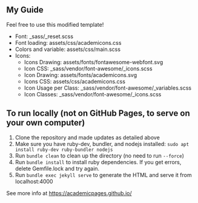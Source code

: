 ## My Guide

Feel free to use this modified template!

- Font: _sass/_reset.scss
- Font loading: assets/css/academicons.css
- Colors and variable: assets/css/main.scss
- Icons:
    - Icons Drawing: assets/fonts/fontawesome-webfont.svg
    - Icon CSS: _sass/vendor/font-awesome/_icons.scss
    - Icon Drawing: assets/fonts/academicons.svg
    - Icons CSS: assets/css/academicons.css
    - Icon Usage per Class: _sass/vendor/font-awesome/_variables.scss
    - Icon Classes: _sass/vendor/font-awesome/_icons.scss

## To run locally (not on GitHub Pages, to serve on your own computer)
1. Clone the repository and made updates as detailed above
1. Make sure you have ruby-dev, bundler, and nodejs installed: `sudo apt install ruby-dev ruby-bundler nodejs`
1. Run `bundle clean` to clean up the directory (no need to run `--force`)
1. Run `bundle install` to install ruby dependencies. If you get errors, delete Gemfile.lock and try again.
1. Run `bundle exec jekyll serve` to generate the HTML and serve it from localhost:4000

See more info at https://academicpages.github.io/